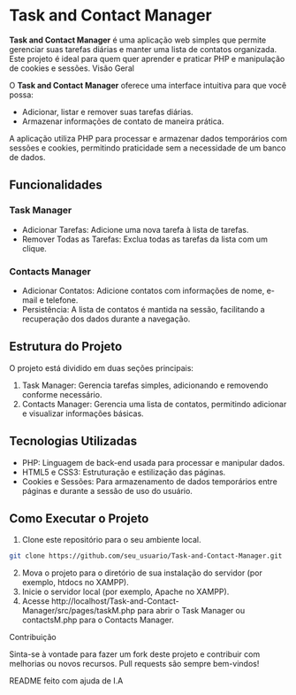 # Task and Contact Manager

**Task and Contact Manager** é uma aplicação web simples que permite gerenciar suas tarefas diárias e manter uma lista de contatos organizada. Este projeto é ideal para quem quer aprender e praticar PHP e manipulação de cookies e sessões.
Visão Geral

O **Task and Contact Manager** oferece uma interface intuitiva para que você possa:
  
  - Adicionar, listar e remover suas tarefas diárias.
  - Armazenar informações de contato de maneira prática.

A aplicação utiliza PHP para processar e armazenar dados temporários com sessões e cookies, permitindo praticidade sem a necessidade de um banco de dados.

## Funcionalidades
### Task Manager

- Adicionar Tarefas: Adicione uma nova tarefa à lista de tarefas.
- Remover Todas as Tarefas: Exclua todas as tarefas da lista com um clique.   

### Contacts Manager

- Adicionar Contatos: Adicione contatos com informações de nome, e-mail e telefone.
- Persistência: A lista de contatos é mantida na sessão, facilitando a recuperação dos dados durante a navegação.

## Estrutura do Projeto

O projeto está dividido em duas seções principais:

1. Task Manager: Gerencia tarefas simples, adicionando e removendo conforme necessário.
2.  Contacts Manager: Gerencia uma lista de contatos, permitindo adicionar e visualizar informações básicas.

## Tecnologias Utilizadas

-   PHP: Linguagem de back-end usada para processar e manipular dados.
-   HTML5 e CSS3: Estruturação e estilização das páginas.
-   Cookies e Sessões: Para armazenamento de dados temporários entre páginas e durante a sessão de uso do usuário.

## Como Executar o Projeto

1. Clone este repositório para o seu ambiente local.
  ```bash
  git clone https://github.com/seu_usuario/Task-and-Contact-Manager.git
  ```
2. Mova o projeto para o diretório de sua instalação do servidor (por exemplo, htdocs no XAMPP).
3. Inicie o servidor local (por exemplo, Apache no XAMPP).
4. Acesse http://localhost/Task-and-Contact-Manager/src/pages/taskM.php para abrir o Task Manager ou contactsM.php para o Contacts Manager.

Contribuição

Sinta-se à vontade para fazer um fork deste projeto e contribuir com melhorias ou novos recursos. Pull requests são sempre bem-vindos!

README feito com ajuda de I.A
